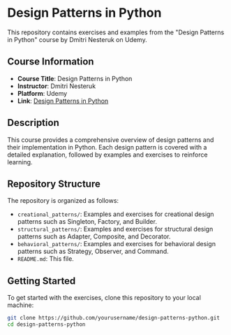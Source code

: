 # Design Patterns in Python

This repository contains exercises and examples from the "Design Patterns in Python" course by Dmitri Nesteruk on Udemy.

## Course Information

- **Course Title**: Design Patterns in Python
- **Instructor**: Dmitri Nesteruk
- **Platform**: Udemy
- **Link**: [Design Patterns in Python](https://www.udemy.com/course/design-patterns-python/?couponCode=OF53124)

## Description

This course provides a comprehensive overview of design patterns and their implementation in Python. Each design pattern is covered with a detailed explanation, followed by examples and exercises to reinforce learning.

## Repository Structure

The repository is organized as follows:

- `creational_patterns/`: Examples and exercises for creational design patterns such as Singleton, Factory, and Builder.
- `structural_patterns/`: Examples and exercises for structural design patterns such as Adapter, Composite, and Decorator.
- `behavioral_patterns/`: Examples and exercises for behavioral design patterns such as Strategy, Observer, and Command.
- `README.md`: This file.

## Getting Started

To get started with the exercises, clone this repository to your local machine:

```bash
git clone https://github.com/yourusername/design-patterns-python.git
cd design-patterns-python
